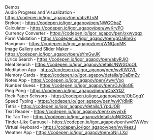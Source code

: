 Demos <br>
Audio Progress and Visualization - https://codepen.io/igor_agapov/pen/abzKLvM <br>
Brekout - https://codepen.io/igor_agapov/pen/NWGObaZ <br>
Calculator - https://codepen.io/igor_agapov/pen/wvKryPO <br>
Currency Converter - https://codepen.io/igor_agapov/pen/xxwyqqx <br>
Form Validation - https://codepen.io/igor_agapov/pen/gOaBmGx <br>
Hangman - https://codepen.io/igor_agapov/pen/WNQapMK <br>
Image Gallery and Slider Maker - https://codepen.io/igor_agapov/pen/eYmGwJK <br>
Lyrics Search - https://codepen.io/igor_agapov/pen/abvRJjO <br>
Meal Search - https://codepen.io/igor_agapov/details/NWGOpOL <br>
Meditation App - https://codepen.io/igor_agapov/pen/wvKWGVL <br>
Memory Cards - https://codepen.io/igor_agapov/details/gOaBmZv <br>
Notes App - https://codepen.io/igor_agapov/pen/VwvrVxq <br>
Number Guess - https://codepen.io/igor_agapov/pen/OJyBpGE <br>
Ping Pong - https://codepen.io/igor_agapov/pen/gOaXYQZ <br>
Rock Paper Scissors - https://codepen.io/igor_agapov/pen/jObGgqY <br>
Speed Typing - https://codepen.io/igor_agapov/pen/wvKYdMR <br>
Tetris - https://codepen.io/igor_agapov/details/LYpdJOB <br>
Text Reader - https://codepen.io/igor_agapov/pen/xxwydxE <br>
Tic Tac Toe - https://codepen.io/igor_agapov/details/oNjGKGX <br>
Tinder-Like Carousel - https://codepen.io/igor_agapov/pen/wvKWWov <br>
Virtual Keyboard - https://codepen.io/igor_agapov/pen/wvKeezJ <br>
Weather App - https://codepen.io/igor_agapov/pen/oNjLLXd <br>
